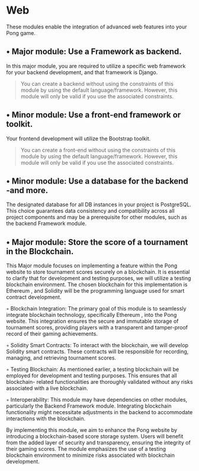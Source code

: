 # Web

These modules enable the integration of advanced web features into your Pong game.

## • Major module: Use a Framework as backend.

In this major module, you are required to utilize a specific web framework for your
backend development, and that framework is Django.

> You can create a backend without using the constraints of this module
> by using the default language/framework. However, this module will
> only be valid if you use the associated constraints.

## • Minor module: Use a front-end framework or toolkit.

Your frontend development will utilize the Bootstrap toolkit.

> You can create a front-end without using the constraints of this
> module by using the default language/framework. However, this module
> will only be valid if you use the associated constraints.

## • Minor module: Use a database for the backend -and more.

The designated database for all DB instances in your project is PostgreSQL.
This choice guarantees data consistency and compatibility across all project 
components and may be a prerequisite for other modules, such as the backend Framework module.

## • Major module: Store the score of a tournament in the Blockchain.

This Major module focuses on implementing a feature within the Pong website to
store tournament scores securely on a blockchain. It is essential to clarify that for
development and testing purposes, we will utilize a testing blockchain environment.
The chosen blockchain for this implementation is Ethereum , and Solidity will be
the programming language used for smart contract development.

◦ Blockchain Integration: The primary goal of this module is to seamlessly 
	integrate blockchain technology, specifically Ethereum , into the Pong website.
	This integration ensures the secure and immutable storage of tournament
	scores, providing players with a transparent and tamper-proof record of their
	gaming achievements.

◦ Solidity Smart Contracts: To interact with the blockchain, we will develop
	Solidity smart contracts. These contracts will be responsible for recording,
	managing, and retrieving tournament scores.

◦ Testing Blockchain: As mentioned earlier, a testing blockchain will be 
	employed for development and testing purposes. This ensures that all blockchain-
	related functionalities are thoroughly validated without any risks associated
	with a live blockchain.

◦ Interoperability: This module may have dependencies on other modules, particularly 
	the Backend Framework module. Integrating blockchain functionality might necessitate 
	adjustments in the backend to accommodate interactions with the blockchain.

By implementing this module, we aim to enhance the Pong website by introducing
a blockchain-based score storage system. Users will benefit from the added layer
of security and transparency, ensuring the integrity of their gaming scores. The
module emphasizes the use of a testing blockchain environment to minimize risks
associated with blockchain development.